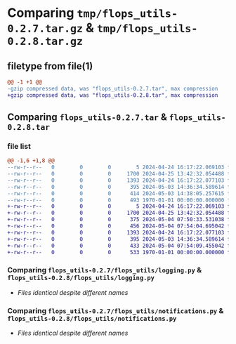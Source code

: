 # Comparing `tmp/flops_utils-0.2.7.tar.gz` & `tmp/flops_utils-0.2.8.tar.gz`

## filetype from file(1)

```diff
@@ -1 +1 @@
-gzip compressed data, was "flops_utils-0.2.7.tar", max compression
+gzip compressed data, was "flops_utils-0.2.8.tar", max compression
```

## Comparing `flops_utils-0.2.7.tar` & `flops_utils-0.2.8.tar`

### file list

```diff
@@ -1,6 +1,8 @@
--rw-r--r--   0        0        0        5 2024-04-24 16:17:22.069103 flops_utils-0.2.7/README.md
--rw-r--r--   0        0        0     1700 2024-04-25 13:42:32.054488 flops_utils-0.2.7/flops_utils/logging.py
--rw-r--r--   0        0        0     1393 2024-04-24 16:17:22.077103 flops_utils-0.2.7/flops_utils/notifications.py
--rw-r--r--   0        0        0      395 2024-05-03 14:36:34.589614 flops_utils-0.2.7/flops_utils/types.py
--rw-r--r--   0        0        0      414 2024-05-03 14:38:05.257615 flops_utils-0.2.7/pyproject.toml
--rw-r--r--   0        0        0      493 1970-01-01 00:00:00.000000 flops_utils-0.2.7/PKG-INFO
+-rw-r--r--   0        0        0        5 2024-04-24 16:17:22.069103 flops_utils-0.2.8/README.md
+-rw-r--r--   0        0        0     1700 2024-04-25 13:42:32.054488 flops_utils-0.2.8/flops_utils/logging.py
+-rw-r--r--   0        0        0      375 2024-05-04 07:50:33.531038 flops_utils-0.2.8/flops_utils/ml_model_flavor_wrapper.py
+-rw-r--r--   0        0        0      456 2024-05-04 07:54:04.695042 flops_utils-0.2.8/flops_utils/ml_repo_files_wrapper.py
+-rw-r--r--   0        0        0     1393 2024-04-24 16:17:22.077103 flops_utils-0.2.8/flops_utils/notifications.py
+-rw-r--r--   0        0        0      395 2024-05-03 14:36:34.589614 flops_utils-0.2.8/flops_utils/types.py
+-rw-r--r--   0        0        0      433 2024-05-04 07:54:09.455042 flops_utils-0.2.8/pyproject.toml
+-rw-r--r--   0        0        0      533 1970-01-01 00:00:00.000000 flops_utils-0.2.8/PKG-INFO
```

### Comparing `flops_utils-0.2.7/flops_utils/logging.py` & `flops_utils-0.2.8/flops_utils/logging.py`

 * *Files identical despite different names*

### Comparing `flops_utils-0.2.7/flops_utils/notifications.py` & `flops_utils-0.2.8/flops_utils/notifications.py`

 * *Files identical despite different names*

